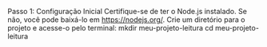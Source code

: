Passo 1: Configuração Inicial
Certifique-se de ter o Node.js instalado. Se não, você pode baixá-lo em https://nodejs.org/.
Crie um diretório para o projeto e acesse-o pelo terminal:
mkdir meu-projeto-leitura
cd meu-projeto-leitura
